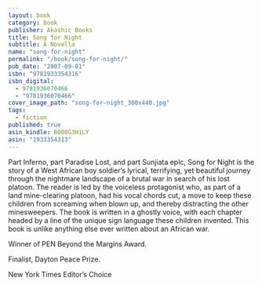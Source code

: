 ```yaml
---
layout: book
category: book
publisher: Akashic Books
title: Song for Night
subtitle: A Novella
name: "song-for-night"
permalink: "/book/song-for-night/"
pub_date: "2007-09-01"
isbn: "9781933354316"
isbn_digital: 
  - 9781936070466
  - "9781936070466"
cover_image_path: "song-for-night_300x440.jpg"
tags: 
  - fiction
published: true
asin_kindle: B008G3H1LY
asin: "1933354313"
---
```


Part Inferno, part Paradise Lost, and part Sunjiata epic, Song for Night is the story of a West African boy soldier’s lyrical, terrifying, yet beautiful journey through the nightmare landscape of a brutal war in search of his lost platoon. The reader is led by the voiceless protagonist who, as part of a land mine-clearing platoon, had his vocal chords cut, a move to keep these children from screaming when blown up, and thereby distracting the other minesweepers. The book is written in a ghostly voice, with each chapter headed by a line of the unique sign language these children invented. This book is unlike anything else ever written about an African war.

Winner of PEN Beyond the Margins Award.

Finalist, Dayton Peace Prize.

New York Times Editor’s Choice